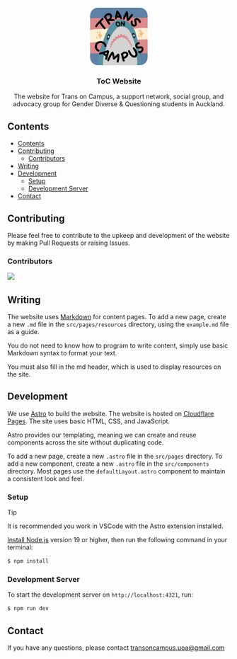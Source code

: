 <br>
<div align="center">
<a href="#todo" target="_blank" rel="noreferrer noopener"><img width="130" alt="toc logo" src="./public/tocIconRound.png"></a>

### ToC Website

The website for Trans on Campus, a support network, social group, and advocacy group for Gender Diverse & Questioning students in Auckland.
</div>

## Contents

- [Contents](#contents)
- [Contributing](#contributing)
  - [Contributors](#contributors)
- [Writing](#writing)
- [Development](#development)
  - [Setup](#setup)
  - [Development Server](#development-server)
- [Contact](#contact)

## Contributing

Please feel free to contribute to the upkeep and development of the website by making Pull Requests or raising Issues.

### Contributors 

<a href="https://github.com/Adovaz/toc-website/graphs/contributors">
  <img src="https://contrib.rocks/image?repo=Adovaz/toc-website" />
</a>

## Writing

The website uses [Markdown](https://www.markdownguide.org/cheat-sheet/) for content pages. To add a new page, create a new `.md` file in the `src/pages/resources` directory, using the `example.md` file as a guide.

You do not need to know how to program to write content, simply use basic Markdown syntax to format your text.

You must also fill in the md header, which is used to display resources on the site.

## Development

We use [Astro](https://astro.build) to build the website. The website is hosted on [Cloudflare Pages](https://pages.cloudflare.com). The site uses basic HTML, CSS, and JavaScript.

Astro provides our templating, meaning we can create and reuse components across the site without duplicating code.

To add a new page, create a new `.astro` file in the `src/pages` directory. To add a new component, create a new `.astro` file in the `src/components` directory. Most pages use the `defaultLayout.astro` component to maintain a consistent look and feel.

### Setup

> [!TIP]
> It is recommended you work in VSCode with the Astro extension installed.

[Install Node.js](https://nodejs.org/en) version 19 or higher, then run the following command in your terminal:

```bash
$ npm install
```

### Development Server

To start the development server on `http://localhost:4321`, run:

```bash
$ npm run dev
```

## Contact

If you have any questions, please contact [transoncampus.uoa@gmail.com](mailto:transoncampus.uoa@gmail.com)

